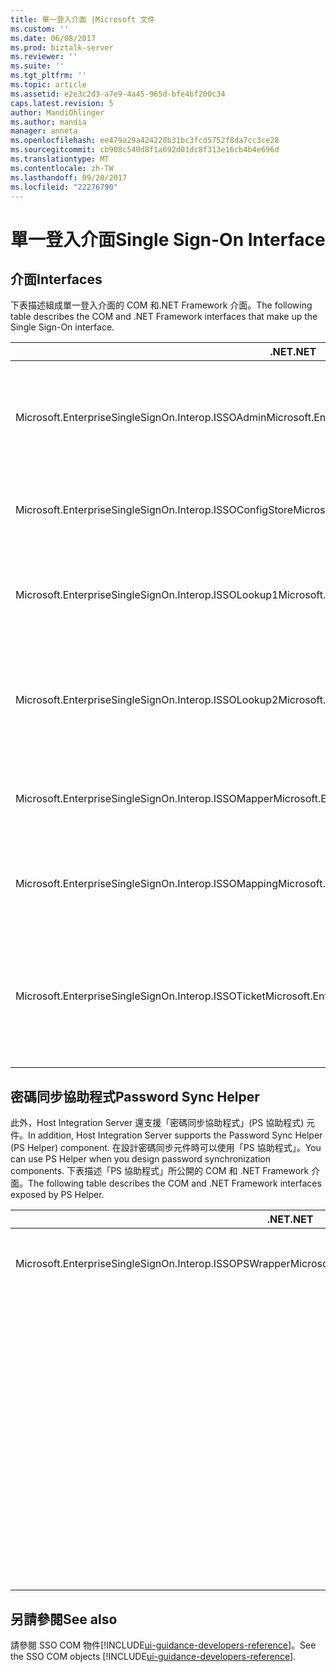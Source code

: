 ```yaml
---
title: 單一登入介面 |Microsoft 文件
ms.custom: ''
ms.date: 06/08/2017
ms.prod: biztalk-server
ms.reviewer: ''
ms.suite: ''
ms.tgt_pltfrm: ''
ms.topic: article
ms.assetid: e2e3c2d3-a7e9-4a45-965d-bfe4bf200c34
caps.latest.revision: 5
author: MandiOhlinger
ms.author: mandia
manager: anneta
ms.openlocfilehash: ee479a29a424228b31bc3fcd5752f8da7cc3ce28
ms.sourcegitcommit: cb908c540d8f1a692d01dc8f313e16cb4b4e696d
ms.translationtype: MT
ms.contentlocale: zh-TW
ms.lasthandoff: 09/20/2017
ms.locfileid: "22276790"
---
```

# <a name="single-sign-on-interface"></a><span data-ttu-id="6ec4a-102">單一登入介面</span><span class="sxs-lookup"><span data-stu-id="6ec4a-102">Single Sign-On Interface</span></span>

## <a name="interfaces"></a><span data-ttu-id="6ec4a-103">介面</span><span class="sxs-lookup"><span data-stu-id="6ec4a-103">Interfaces</span></span>
<span data-ttu-id="6ec4a-104">下表描述組成單一登入介面的 COM 和.NET Framework 介面。</span><span class="sxs-lookup"><span data-stu-id="6ec4a-104">The following table describes the COM and .NET Framework interfaces that make up the Single Sign-On interface.</span></span>  
  
|<span data-ttu-id="6ec4a-105">.NET</span><span class="sxs-lookup"><span data-stu-id="6ec4a-105">.NET</span></span>|<span data-ttu-id="6ec4a-106">COM</span><span class="sxs-lookup"><span data-stu-id="6ec4a-106">COM</span></span>|<span data-ttu-id="6ec4a-107">Description</span><span class="sxs-lookup"><span data-stu-id="6ec4a-107">Description</span></span>|  
|----------|---------|-----------------|  
|<span data-ttu-id="6ec4a-108">Microsoft.EnterpriseSingleSignOn.Interop.ISSOAdmin</span><span class="sxs-lookup"><span data-stu-id="6ec4a-108">Microsoft.EnterpriseSingleSignOn.Interop.ISSOAdmin</span></span>|<span data-ttu-id="6ec4a-109">ISSOAdmin 介面 (COM)</span><span class="sxs-lookup"><span data-stu-id="6ec4a-109">ISSOAdmin Interface (COM)</span></span>|<span data-ttu-id="6ec4a-110">建立、更新和刪除 SSO 應用程式。</span><span class="sxs-lookup"><span data-stu-id="6ec4a-110">Creates, updates, and deletes an SSO application.</span></span> <span data-ttu-id="6ec4a-111">也會執行其他的管理功能。</span><span class="sxs-lookup"><span data-stu-id="6ec4a-111">Also performs other administration functions.</span></span>|  
|<span data-ttu-id="6ec4a-112">Microsoft.EnterpriseSingleSignOn.Interop.ISSOConfigStore</span><span class="sxs-lookup"><span data-stu-id="6ec4a-112">Microsoft.EnterpriseSingleSignOn.Interop.ISSOConfigStore</span></span>|<span data-ttu-id="6ec4a-113">ISSOConfigStore 介面 (COM)</span><span class="sxs-lookup"><span data-stu-id="6ec4a-113">ISSOConfigStore Interface (COM)</span></span>|<span data-ttu-id="6ec4a-114">取得和設定 SSO 組態存放區中的資訊。</span><span class="sxs-lookup"><span data-stu-id="6ec4a-114">Gets and sets information in the SSO configuration store.</span></span>|  
|<span data-ttu-id="6ec4a-115">Microsoft.EnterpriseSingleSignOn.Interop.ISSOLookup1</span><span class="sxs-lookup"><span data-stu-id="6ec4a-115">Microsoft.EnterpriseSingleSignOn.Interop.ISSOLookup1</span></span>|<span data-ttu-id="6ec4a-116">ISSOLookup1 介面 (COM)</span><span class="sxs-lookup"><span data-stu-id="6ec4a-116">ISSOLookup1 Interface (COM)</span></span>|<span data-ttu-id="6ec4a-117">可讓您查詢目前使用者在指定應用程式上的外部認證。</span><span class="sxs-lookup"><span data-stu-id="6ec4a-117">Enables you to look up the external credentials on a specified application for the current user.</span></span>|  
|<span data-ttu-id="6ec4a-118">Microsoft.EnterpriseSingleSignOn.Interop.ISSOLookup2</span><span class="sxs-lookup"><span data-stu-id="6ec4a-118">Microsoft.EnterpriseSingleSignOn.Interop.ISSOLookup2</span></span>|<span data-ttu-id="6ec4a-119">ISSOLookup2 介面 (COM)</span><span class="sxs-lookup"><span data-stu-id="6ec4a-119">ISSOLookup2 Interface (COM)</span></span>|<span data-ttu-id="6ec4a-120">如上所示，還可讓您查詢指定的外部使用者的 Windows 認證。</span><span class="sxs-lookup"><span data-stu-id="6ec4a-120">As above, but also enables you to look up the Windows credentials for a specified external user.</span></span>|  
|<span data-ttu-id="6ec4a-121">Microsoft.EnterpriseSingleSignOn.Interop.ISSOMapper</span><span class="sxs-lookup"><span data-stu-id="6ec4a-121">Microsoft.EnterpriseSingleSignOn.Interop.ISSOMapper</span></span>|<span data-ttu-id="6ec4a-122">ISSOMapper 介面 (COM)</span><span class="sxs-lookup"><span data-stu-id="6ec4a-122">ISSOMapper Interface (COM)</span></span>|<span data-ttu-id="6ec4a-123">可讓您設定目前使用者在指定應用程式上的外部認證。</span><span class="sxs-lookup"><span data-stu-id="6ec4a-123">Enables you to set the external credentials for the current user for a specified application.</span></span>|  
|<span data-ttu-id="6ec4a-124">Microsoft.EnterpriseSingleSignOn.Interop.ISSOMapping</span><span class="sxs-lookup"><span data-stu-id="6ec4a-124">Microsoft.EnterpriseSingleSignOn.Interop.ISSOMapping</span></span>|<span data-ttu-id="6ec4a-125">ISSOMapping 介面 (COM)</span><span class="sxs-lookup"><span data-stu-id="6ec4a-125">ISSOMapping Interface (COM)</span></span>|<span data-ttu-id="6ec4a-126">建立和維護使用者與附屬應用程式之間的對應。</span><span class="sxs-lookup"><span data-stu-id="6ec4a-126">Creates and maintains the mapping between users and affiliated applications.</span></span>|  
|<span data-ttu-id="6ec4a-127">Microsoft.EnterpriseSingleSignOn.Interop.ISSOTicket</span><span class="sxs-lookup"><span data-stu-id="6ec4a-127">Microsoft.EnterpriseSingleSignOn.Interop.ISSOTicket</span></span>|<span data-ttu-id="6ec4a-128">ISSOTicket 介面 (COM)</span><span class="sxs-lookup"><span data-stu-id="6ec4a-128">ISSOTicket Interface (COM)</span></span>|<span data-ttu-id="6ec4a-129">建立包含適當的安全性資訊的票證。</span><span class="sxs-lookup"><span data-stu-id="6ec4a-129">Creates the ticket that contains the appropriate security information.</span></span> <span data-ttu-id="6ec4a-130">然後會傳送此票證與來自應用程式的適當訊息。</span><span class="sxs-lookup"><span data-stu-id="6ec4a-130">This ticket is then sent on with the appropriate message from your application.</span></span>|  


## <a name="password-sync-helper"></a><span data-ttu-id="6ec4a-131">密碼同步協助程式</span><span class="sxs-lookup"><span data-stu-id="6ec4a-131">Password Sync Helper</span></span>  
 <span data-ttu-id="6ec4a-132">此外，Host Integration Server 還支援「密碼同步協助程式」(PS 協助程式) 元件。</span><span class="sxs-lookup"><span data-stu-id="6ec4a-132">In addition, Host Integration Server supports the Password Sync Helper (PS Helper) component.</span></span> <span data-ttu-id="6ec4a-133">在設計密碼同步元件時可以使用「PS 協助程式」。</span><span class="sxs-lookup"><span data-stu-id="6ec4a-133">You can use PS Helper when you design password synchronization components.</span></span> <span data-ttu-id="6ec4a-134">下表描述「PS 協助程式」所公開的 COM 和 .NET Framework 介面。</span><span class="sxs-lookup"><span data-stu-id="6ec4a-134">The following table describes the COM and .NET Framework interfaces exposed by PS Helper.</span></span>  
  
|<span data-ttu-id="6ec4a-135">.NET</span><span class="sxs-lookup"><span data-stu-id="6ec4a-135">.NET</span></span>|<span data-ttu-id="6ec4a-136">COM</span><span class="sxs-lookup"><span data-stu-id="6ec4a-136">COM</span></span>|<span data-ttu-id="6ec4a-137">Description</span><span class="sxs-lookup"><span data-stu-id="6ec4a-137">Description</span></span>|  
|----------|---------|-----------------|  
|<span data-ttu-id="6ec4a-138">Microsoft.EnterpriseSingleSignOn.Interop.ISSOPSWrapper</span><span class="sxs-lookup"><span data-stu-id="6ec4a-138">Microsoft.EnterpriseSingleSignOn.Interop.ISSOPSWrapper</span></span>|<span data-ttu-id="6ec4a-139">ISSONotification 介面 (COM)</span><span class="sxs-lookup"><span data-stu-id="6ec4a-139">ISSONotification Interface (COM)</span></span>|<span data-ttu-id="6ec4a-140">處理非 Windows 作業系統的密碼變更。</span><span class="sxs-lookup"><span data-stu-id="6ec4a-140">Handles password changes to and from non-Windows operating systems.</span></span>|  
||<span data-ttu-id="6ec4a-141">SExternalAccount 結構 (COM)</span><span class="sxs-lookup"><span data-stu-id="6ec4a-141">SExternalAccount Structure (COM)</span></span>|<span data-ttu-id="6ec4a-142">描述外部帳戶。</span><span class="sxs-lookup"><span data-stu-id="6ec4a-142">Describes an external account.</span></span>|  
||<span data-ttu-id="6ec4a-143">SPasswordChange 結構 (COM)</span><span class="sxs-lookup"><span data-stu-id="6ec4a-143">SPasswordChange Structure (COM)</span></span>|<span data-ttu-id="6ec4a-144">描述密碼變更。</span><span class="sxs-lookup"><span data-stu-id="6ec4a-144">Describes a password change.</span></span>|  
||<span data-ttu-id="6ec4a-145">SPasswordChangeComplete 結構 (COM)</span><span class="sxs-lookup"><span data-stu-id="6ec4a-145">SPasswordChangeComplete Structure (COM)</span></span>|<span data-ttu-id="6ec4a-146">描述密碼變更完成。</span><span class="sxs-lookup"><span data-stu-id="6ec4a-146">Describes the completion of a password change.</span></span>|  
||<span data-ttu-id="6ec4a-147">SStatus 結構 (COM)</span><span class="sxs-lookup"><span data-stu-id="6ec4a-147">SStatus Structure (COM)</span></span>|<span data-ttu-id="6ec4a-148">描述錯誤或事件。</span><span class="sxs-lookup"><span data-stu-id="6ec4a-148">Describes an error or event.</span></span>|  
||<span data-ttu-id="6ec4a-149">SAdapterInGroup 結構 (COM)</span><span class="sxs-lookup"><span data-stu-id="6ec4a-149">SAdapterInGroup Structure (COM)</span></span>|<span data-ttu-id="6ec4a-150">描述指定群組中的配接器。</span><span class="sxs-lookup"><span data-stu-id="6ec4a-150">Describes the adapters in a given group.</span></span>|  
||<span data-ttu-id="6ec4a-151">SAdapter 結構 (COM)</span><span class="sxs-lookup"><span data-stu-id="6ec4a-151">SAdapter Structure (COM)</span></span>|<span data-ttu-id="6ec4a-152">描述特定的配接器。</span><span class="sxs-lookup"><span data-stu-id="6ec4a-152">Describes a specific adapter.</span></span>|

## <a name="see-also"></a><span data-ttu-id="6ec4a-153">另請參閱</span><span class="sxs-lookup"><span data-stu-id="6ec4a-153">See also</span></span>
<span data-ttu-id="6ec4a-154">請參閱 SSO COM 物件[!INCLUDE[ui-guidance-developers-reference](../includes/ui-guidance-developers-reference.md)]。</span><span class="sxs-lookup"><span data-stu-id="6ec4a-154">See the SSO COM objects [!INCLUDE[ui-guidance-developers-reference](../includes/ui-guidance-developers-reference.md)].</span></span> 